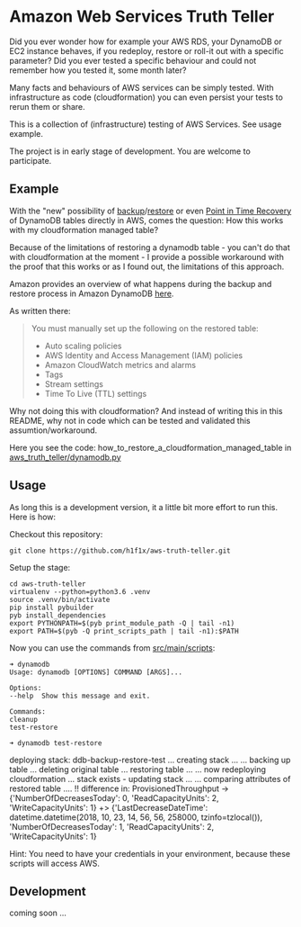Amazon Web Services Truth Teller
================================

Did you ever wonder how for example your AWS RDS, your DynamoDB or EC2 instance behaves, if you redeploy, restore or roll-it out with a specific parameter?
Did you ever tested a specific behaviour and could not remember how you tested it, some month later?

Many facts and behaviours of AWS services can be simply tested. With infrastructure as code (cloudformation) you can even persist your tests to rerun them or share.

This is a collection of (infrastructure) testing of AWS Services. See usage example.

The project is in early stage of development. You are welcome to participate.

## Example

With the "new" possibility of [backup](https://docs.aws.amazon.com/amazondynamodb/latest/developerguide/Backup.Tutorial.html)/[restore](https://docs.aws.amazon.com/amazondynamodb/latest/developerguide/Restore.Tutorial.html) or even [Point in Time Recovery](https://docs.aws.amazon.com/amazondynamodb/latest/developerguide/PointInTimeRecovery.Tutorial.html) of DynamoDB tables directly in AWS, comes the question: How this works with my cloudformation managed table?

Because of the limitations of restoring a dynamodb table - you can't do that with cloudformation at the moment - I provide a possible workaround with the proof that this works or as I found out, the limitations of this approach.

Amazon provides an overview of what happens during the backup and restore process in Amazon DynamoDB [here](https://docs.aws.amazon.com/amazondynamodb/latest/developerguide/backuprestore_HowItWorks.html).

As written there:
> You must manually set up the following on the restored table:
>
> - Auto scaling policies
> - AWS Identity and Access Management (IAM) policies
> - Amazon CloudWatch metrics and alarms
> - Tags
> - Stream settings
> - Time To Live (TTL) settings

Why not doing this with cloudformation?
And instead of writing this in this README, why not in code which can be tested and validated this assumtion/workaround.

Here you see the code:
how_to_restore_a_cloudformation_managed_table in [aws_truth_teller/dynamodb.py ](src/main/python/aws_truth_teller/dynamodb.py)

## Usage
As long this is a development version, it a little bit more effort to run this. Here is how:

Checkout this repository:

    git clone https://github.com/h1f1x/aws-truth-teller.git

Setup the stage:

    cd aws-truth-teller
    virtualenv --python=python3.6 .venv
    source .venv/bin/activate
    pip install pybuilder
    pyb install_dependencies
    export PYTHONPATH=$(pyb print_module_path -Q | tail -n1)
    export PATH=$(pyb -Q print_scripts_path | tail -n1):$PATH

Now you can use the commands from [src/main/scripts](src/main/scripts/):

    ➜ dynamodb
    Usage: dynamodb [OPTIONS] COMMAND [ARGS]...

    Options:
    --help  Show this message and exit.

    Commands:
    cleanup
    test-restore

    ➜ dynamodb test-restore
   deploying stack: ddb-backup-restore-test ...
   creating stack ...
   ...
   backing up table ...
   deleting original table ...
   restoring table ...
   ...
   now redeploying cloudformation ...
   stack exists - updating stack ...
   ...
   comparing attributes of restored table ....
   !! difference in: ProvisionedThroughput
   -> {'NumberOfDecreasesToday': 0, 'ReadCapacityUnits': 2, 'WriteCapacityUnits': 1}
   +> {'LastDecreaseDateTime': datetime.datetime(2018, 10, 23, 14, 56, 56, 258000, tzinfo=tzlocal()), 'NumberOfDecreasesToday': 1, 'ReadCapacityUnits': 2, 'WriteCapacityUnits': 1}


  Hint: You need to have your credentials in your environment, because these scripts will access AWS.


## Development

coming soon ...
